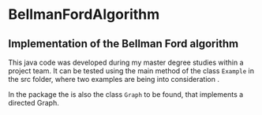 # BellmanFordAlgorithm

## Implementation of the Bellman Ford algorithm
This java code was developed during my master degree studies within a project team. 
It can be tested using the main method of the class `Example` in the src folder, where two examples are being into consideration .

In the package the is also the class `Graph` to be found, that implements a directed Graph.
